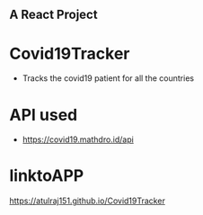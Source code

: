 ## A React Project
# Covid19Tracker
- Tracks the covid19 patient for all the countries

# API used
- https://covid19.mathdro.id/api

# linktoAPP

https://atulraj151.github.io/Covid19Tracker
